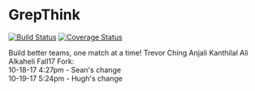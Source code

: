GrepThink
========

[![Build Status](https://travis-ci.org/grepthink/grepthink.svg?branch=master)](https://travis-ci.org/grepthink/grepthink)
[![Coverage Status](https://coveralls.io/repos/github/grepthink/grepthink/badge.svg?branch=production)](https://coveralls.io/github/grepthink/grepthink?branch=production)

Build better teams, one match at a time!
Trevor Ching
Anjali Kanthilal
Ali Alkaheli
Fall17 Fork:<br />
10-18-17 4:27pm - Sean's change<br />
10-19-17 5:24pm - Hugh's change<br />

